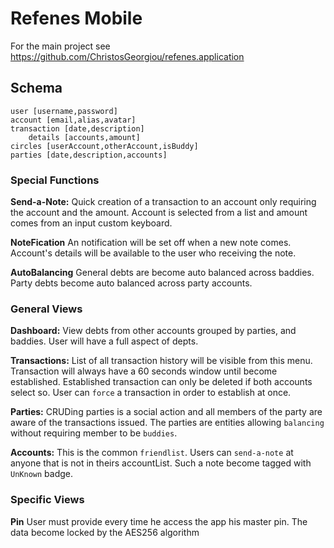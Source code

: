 # Refenes Mobile

For the main project see https://github.com/ChristosGeorgiou/refenes.application

## Schema

	user [username,password]
	account [email,alias,avatar]
	transaction [date,description]
		details [accounts,amount]
	circles [userAccount,otherAccount,isBuddy]
	parties [date,description,accounts]

### Special Functions

**Send-a-Note:** Quick creation of a transaction to an account only requiring
the account and the amount. Account is selected from a list and amount comes
from an input custom keyboard.

**NoteFication** An notification will be set off when a new note comes.
Account's details will be available to the user who receiving the note.

**AutoBalancing** General debts are become auto balanced across baddies. Party
debts become auto balanced across party accounts.

### General Views

**Dashboard:** View debts from other accounts grouped by parties, and baddies.
User will have a full aspect of depts.

**Transactions:** List of all transaction history will be visible from this
menu. Transaction will always have a 60 seconds window until become established.
Established transaction can only be deleted if both accounts select so. User
can `force` a transaction in order to establish at once.

**Parties:** CRUDing parties is a social action and all members of the party
are aware of the transactions issued. The parties are entities allowing
`balancing` without requiring member to be `buddies`.

**Accounts:** This is the common `friendlist`. Users can `send-a-note` at
anyone that is not in theirs accountList. Such a note become tagged with
`UnKnown` badge.

### Specific Views

**Pin** User must provide every time he access the app his master pin. The
data become locked by the AES256 algorithm
